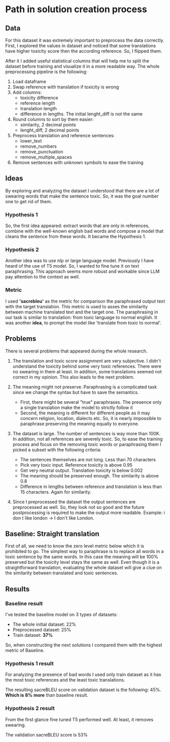 # Path in solution creation process

## Data

For this dataset it was extremely important to preprocess the data correctly. First, I explored the values in dataset and noticed that some translations have higher toxicity score then the according reference. So, I flipped them.

After it I added useful statistical columns that will help me to split the dataset before training and visualize it in a more readable way. The whole preprocessing pipeline is the following:

1. Load dataframe
1. Swap reference with translation if toxicity is wrong
1. Add columns:
    - toxicity difference
    - reference length
    - translation length
    - difference in lengths. The initial lenght_diff is not the same
1. Round columns to sort by them easier:
    - similarity, 2 decimal points
    - lenght_diff, 2 decimal points
1. Preprocess translation and reference sentences:
    - lower_text
    - remove_numbers
    - remove_punctuation
    - remove_multiple_spaces
1. Remove sentences with unknown symbols to ease the training

## Ideas

By exploring and analyzing the dataset I understood that there are a lot of swearing words that make the sentence toxic. So, it was the goal number one to get rid of them.

### Hypothesis 1

So, the first idea appeared: extract words that are only in references, combine with the well-known english bad words and compose a model that cleans the sentence from these words. It became the Hypothesis 1.

### Hypothesis 2

Another idea was to use nlp or large language model. Previously I have heard of the use of T5 model. So, I wanted to fine tune it on text paraphrasing. This approach seems more robust and workable since LLM pay attention to the context as well.

### Metric

I used **'sacrebleu'** as the metric for comparison the paraphrased output text with the target translation. This metric is used to asses the similarity between machine translated text and the target one. The paraphrasing in our task is similar to translation: from toxic language to normal english. It was another **idea**, to prompt the model like 'translate from toxic to normal'.

## Problems

There is several problems that appeared during the whole research.

1. The translation and toxic score assignment are very subjective. I didn't understand the toxicity behind some very toxic references. There were no swearing in them at least. In addition, some translations seemed not correct in my opinion. This also leads to the next problem.

1. The meaning might not preserve. Paraphrasing is a complicated task since we change the syntax but have to save the semantics. 
    - First, there might be several "true" paraphrases. The presence only a single translation make the model to strictly follow it
    - Second, the meaning is different for different people as it may concern religion, location, dialects etc. So, it is nearly impossible to paraphrase preserving the meaning equally to everyone.
1. The dataset is large. The number of sentences is way more than 100K. In addition, not all references are severely toxic. So, to ease the training process and focus on the removing toxic words or paraphrasing them I picked a subset with the following criteria:
    - The sentences themselves are not long. Less than 70 characters
    - Pick very toxic input. Reference toxicity is above 0.95
    - Get very neutral output. Translation toxicity is below 0.002
    - The meaning should be preserved enough. The similarity is above 0.8
    - Difference in lengths between reference and translation is less than 15 characters. Again for similarity.

1. Since I preprocessed the dataset the output sentences are preprocessed as well. So, they look not so good and the future postprocessing is required to make the output more readable. Example: i don t like london -> I don't like London.

## Baseline: Straight translation

First of all, we need to know the zero level metric below which it is prohibited to go. The simplest way to paraphrase is to replace all words in a toxic sentence by the same words. In this case the meaning will be 100% preserved but the toxicity level stays the same as well.
Even though it is a straightforward translation, evaluating the whole dataset will give a clue on the similarity between translated and toxic sentences.

## Results

### Baseline result

I've tested the baseline model on 3 types of datasets:

- The whole initial dataset: 22%
- Preprocessed dataset: 25%
- Train dataset: **37%**

So, when constructing the next solutions I compared them with the highest metric of Baseline.

### Hypothesis 1 result

For analyzing the presence of bad words I used only train dataset as it has the most toxic references and the least toxic translations.

The resulting sacreBLEU score on validation dataset is the following: 45%. **Which is 8% more** than baseline result.

### Hypothesis 2 result

From the first glance fine tuned T5 performed well. At least, it removes swearing.

The validation sacreBLEU score is 53%



